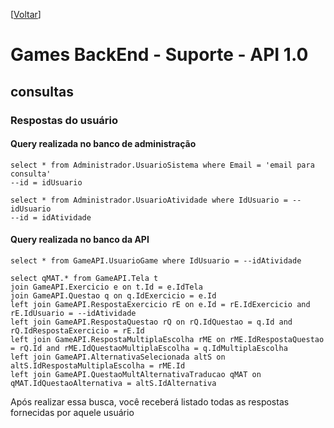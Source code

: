 <!-- TITLE: Api 1 -->
<!-- SUBTITLE: A quick summary of Api 1 -->

\[[Voltar](../index.html)]

# Games BackEnd - Suporte - API 1.0

## consultas
### Respostas do usuário
#### Query realizada no banco de administração
	select * from Administrador.UsuarioSistema where Email = 'email para consulta'
	--id = idUsuario

	select * from Administrador.UsuarioAtividade where IdUsuario = --idUsuario
	--id = idAtividade
#### Query realizada no banco da API
	select * from GameAPI.UsuarioGame where IdUsuario = --idAtividade

	select qMAT.* from GameAPI.Tela t 
	join GameAPI.Exercicio e on t.Id = e.IdTela
	join GameAPI.Questao q on q.IdExercicio = e.Id
	left join GameAPI.RespostaExercicio rE on e.Id = rE.IdExercicio and rE.IdUsuario = --idAtividade
	left join GameAPI.RespostaQuestao rQ on rQ.IdQuestao = q.Id and rQ.IdRespostaExercicio = rE.Id
	left join GameAPI.RespostaMultiplaEscolha rME on rME.IdRespostaQuestao = rQ.Id and rME.IdQuestaoMultiplaEscolha = q.IdMultiplaEscolha
	left join GameAPI.AlternativaSelecionada altS on altS.IdRespostaMultiplaEscolha = rME.Id
	left join GameAPI.QuestaoMultAlternativaTraducao qMAT on qMAT.IdQuestaoAlternativa = altS.IdAlternativa


Após realizar essa busca, você receberá listado todas as respostas fornecidas por aquele usuário
